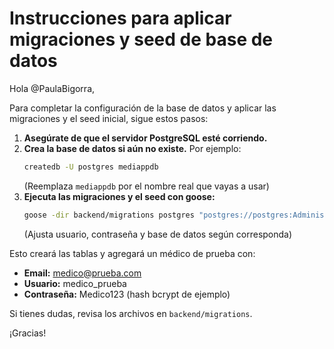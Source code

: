 # Instrucciones para aplicar migraciones y seed de base de datos

Hola @PaulaBigorra,

Para completar la configuración de la base de datos y aplicar las migraciones y el seed inicial, sigue estos pasos:

1. **Asegúrate de que el servidor PostgreSQL esté corriendo.**
2. **Crea la base de datos si aún no existe.** Por ejemplo:
   ```bash
   createdb -U postgres mediappdb
   ```
   (Reemplaza `mediappdb` por el nombre real que vayas a usar)
3. **Ejecuta las migraciones y el seed con goose:**
   ```bash
   goose -dir backend/migrations postgres "postgres://postgres:Administracion@localhost:5432/mediappdb?sslmode=disable" up
   ```
   (Ajusta usuario, contraseña y base de datos según corresponda)

Esto creará las tablas y agregará un médico de prueba con:
- **Email:** medico@prueba.com
- **Usuario:** medico_prueba
- **Contraseña:** Medico123 (hash bcrypt de ejemplo)

Si tienes dudas, revisa los archivos en `backend/migrations`.

¡Gracias!
